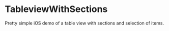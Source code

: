# TableviewWithSections

Pretty simple iOS demo of a table view with sections and selection of items.
